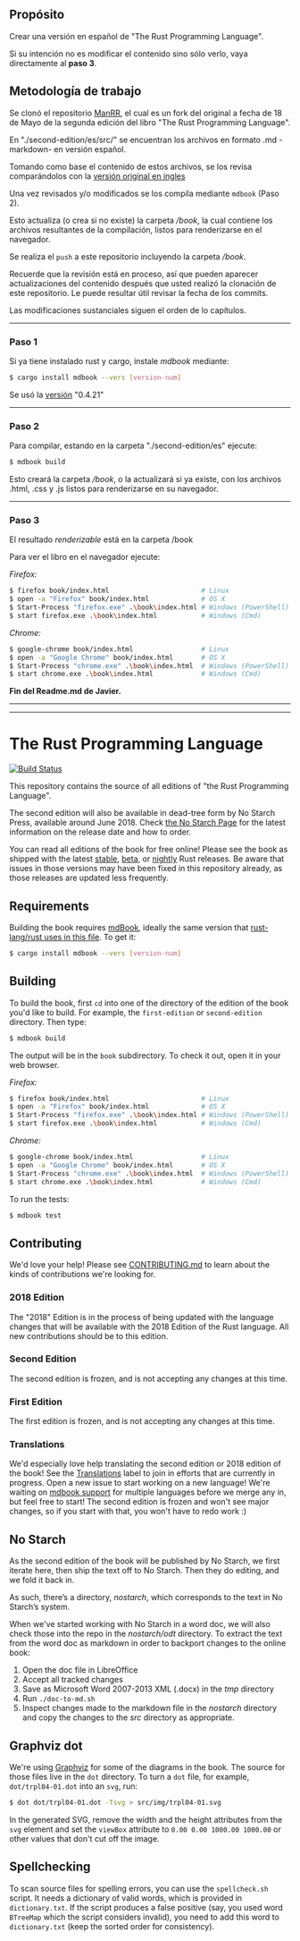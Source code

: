  ## Propósito

 Crear una versión en español de "The Rust Programming Language".

 Si su intención no es modificar el contenido sino sólo verlo, vaya directamente al **paso 3**.
 

 ## Metodología de trabajo

Se clonó el repositorio [ManRR](https://github.com/ManRR/rust-book-es.git), el cual es un fork del original a fecha de 18 de Mayo de la segunda edición del libro "The Rust Programming Language".

En "./second-edition/es/src/" se encuentran los archivos en formato .md -markdown- en versión español.

Tomando como base el contenido de estos archivos, se los revisa comparándolos con la [versión original en ingles](https://doc.rust-lang.org/stable/book/title-page.html)

Una vez revisados y/o modificados se los compila mediante `mdbook` (Paso 2).

Esto actualiza (o crea si no existe) la carpeta */book*, la cual contiene los archivos resultantes de la compilación, listos para renderizarse en el navegador.

Se realiza el `push` a este repositorio incluyendo la carpeta */book*.

Recuerde que la revisión está en proceso, así que pueden aparecer actualizaciones del contenido después que usted realizó la clonación de este repositorio. Le puede resultar útil revisar la fecha de los commits.

Las modificaciones sustanciales siguen el orden de lo capítulos. 

-------------------------------------------------------------------------

### Paso 1

Si ya tiene instalado rust y cargo, instale *mdbook* mediante:


```bash
$ cargo install mdbook --vers [version-num]
```

Se usó la [versión](https://github.com/rust-lang/rust/blob/master/src/tools/rustbook/Cargo.toml) "0.4.21"

---------------------------------------------------------------------------

### Paso 2

Para compilar, estando en la carpeta "./second-edition/es" ejecute:


```bash
$ mdbook build
```

Esto creará la carpeta */book*, o la actualizará si ya existe, con los archivos .html, .css y .js listos para renderizarse en su navegador.

--------------------------------------------------------------------------

### Paso 3

El resultado *renderizable* está en la carpeta /book

Para ver el libro en el navegador ejecute:


_Firefox:_
```bash
$ firefox book/index.html                       # Linux
$ open -a "Firefox" book/index.html             # OS X
$ Start-Process "firefox.exe" .\book\index.html # Windows (PowerShell)
$ start firefox.exe .\book\index.html           # Windows (Cmd)
```

_Chrome:_
```bash
$ google-chrome book/index.html                 # Linux
$ open -a "Google Chrome" book/index.html       # OS X
$ Start-Process "chrome.exe" .\book\index.html  # Windows (PowerShell)
$ start chrome.exe .\book\index.html            # Windows (Cmd)
```

**Fin del Readme.md de Javier.**

---------------------------------------------------------------------------------
---------------------------------------------------------------------------------


# The Rust Programming Language

[![Build Status](https://travis-ci.org/rust-lang/book.svg?branch=master)](https://travis-ci.org/rust-lang/book)

This repository contains the source of all editions of "the Rust Programming
Language".

The second edition will also be available in dead-tree form by No Starch
Press, available around June 2018. Check [the No Starch Page][nostarch] for
the latest information on the release date and how to order.

[nostarch]: https://nostarch.com/rust

You can read all editions of the book for free online! Please see the book as
shipped with the latest [stable], [beta], or [nightly] Rust releases. Be
aware that issues in those versions may have been fixed in this repository
already, as those releases are updated less frequently.

[stable]: https://doc.rust-lang.org/stable/book/
[beta]: https://doc.rust-lang.org/beta/book/
[nightly]: https://doc.rust-lang.org/nightly/book/

## Requirements

Building the book requires [mdBook], ideally the same version that
[rust-lang/rust uses in this file][rust-mdbook]. To get it:

[mdBook]: https://github.com/azerupi/mdBook
[rust-mdbook]: https://github.com/rust-lang/rust/blob/master/src/tools/rustbook/Cargo.toml

```bash
$ cargo install mdbook --vers [version-num]
```

## Building

To build the book, first `cd` into one of the directory of the edition of the
book you'd like to build. For example, the `first-edition` or
`second-edition` directory. Then type:

```bash
$ mdbook build
```

The output will be in the `book` subdirectory. To check it out, open it in
your web browser.

_Firefox:_
```bash
$ firefox book/index.html                       # Linux
$ open -a "Firefox" book/index.html             # OS X
$ Start-Process "firefox.exe" .\book\index.html # Windows (PowerShell)
$ start firefox.exe .\book\index.html           # Windows (Cmd)
```

_Chrome:_
```bash
$ google-chrome book/index.html                 # Linux
$ open -a "Google Chrome" book/index.html       # OS X
$ Start-Process "chrome.exe" .\book\index.html  # Windows (PowerShell)
$ start chrome.exe .\book\index.html            # Windows (Cmd)
```

To run the tests:

```bash
$ mdbook test
```

## Contributing

We'd love your help! Please see [CONTRIBUTING.md][contrib] to learn about the
kinds of contributions we're looking for.

### 2018 Edition

The "2018" Edition is in the process of being updated with the language changes 
that will be available with the 2018 Edition of the Rust language. All new 
contributions should be to this edition.

### Second Edition

The second edition is frozen, and is not accepting any changes at this time.

### First Edition

The first edition is frozen, and is not accepting any changes at this time.


[contrib]: https://github.com/rust-lang/book/blob/master/CONTRIBUTING.md

### Translations

We'd especially love help translating the second edition or 2018 edition of the book! See the
[Translations] label to join in efforts that are currently in progress. Open
a new issue to start working on a new language! We're waiting on [mdbook
support] for multiple languages before we merge any in, but feel free to
start! The second edition is frozen and won't see major
changes, so if you start with that, you won't have to redo work :)

[Translations]: https://github.com/rust-lang/book/issues?q=is%3Aopen+is%3Aissue+label%3ATranslations
[mdbook support]: https://github.com/azerupi/mdBook/issues/5

## No Starch

As the second edition of the book will be published by No Starch, we first
iterate here, then ship the text off to No Starch. Then they do editing, and we
fold it back in.

As such, there’s a directory, *nostarch*, which corresponds to the text in No
Starch’s system.

When we've started working with No Starch in a word doc, we will also check
those into the repo in the *nostarch/odt* directory. To extract the text from
the word doc as markdown in order to backport changes to the online book:

1. Open the doc file in LibreOffice
1. Accept all tracked changes
1. Save as Microsoft Word 2007-2013 XML (.docx) in the *tmp* directory
1. Run `./doc-to-md.sh`
1. Inspect changes made to the markdown file in the *nostarch* directory and
   copy the changes to the *src* directory as appropriate.

## Graphviz dot

We're using [Graphviz](http://graphviz.org/) for some of the diagrams in the
book. The source for those files live in the `dot` directory. To turn a `dot`
file, for example, `dot/trpl04-01.dot` into an `svg`, run:

```bash
$ dot dot/trpl04-01.dot -Tsvg > src/img/trpl04-01.svg
```

In the generated SVG, remove the width and the height attributes from the `svg`
element and set the `viewBox` attribute to `0.00 0.00 1000.00 1000.00` or other
values that don't cut off the image.

## Spellchecking

To scan source files for spelling errors, you can use the `spellcheck.sh`
script. It needs a dictionary of valid words, which is provided in
`dictionary.txt`. If the script produces a false positive (say, you used word
`BTreeMap` which the script considers invalid), you need to add this word to
`dictionary.txt` (keep the sorted order for consistency).
